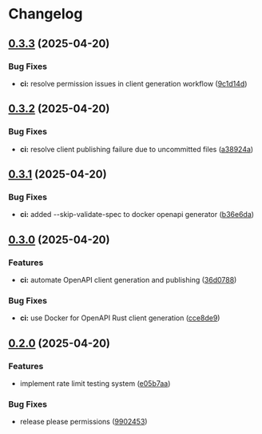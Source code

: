 # Changelog

## [0.3.3](https://github.com/akhileshsharma99/limit-lens/compare/v0.3.2...v0.3.3) (2025-04-20)


### Bug Fixes

* **ci:** resolve permission issues in client generation workflow ([9c1d14d](https://github.com/akhileshsharma99/limit-lens/commit/9c1d14db12cae1e22d1d18d30b0a994000ed1130))

## [0.3.2](https://github.com/akhileshsharma99/limit-lens/compare/v0.3.1...v0.3.2) (2025-04-20)


### Bug Fixes

* **ci:** resolve client publishing failure due to uncommitted files ([a38924a](https://github.com/akhileshsharma99/limit-lens/commit/a38924a920f112d13165182559572861e83015c0))

## [0.3.1](https://github.com/akhileshsharma99/limit-lens/compare/v0.3.0...v0.3.1) (2025-04-20)


### Bug Fixes

* **ci:** added --skip-validate-spec to docker openapi generator ([b36e6da](https://github.com/akhileshsharma99/limit-lens/commit/b36e6dadf7adc1132b017d2fd8f394cb401deb06))

## [0.3.0](https://github.com/akhileshsharma99/limit-lens/compare/v0.2.0...v0.3.0) (2025-04-20)


### Features

* **ci:** automate OpenAPI client generation and publishing ([36d0788](https://github.com/akhileshsharma99/limit-lens/commit/36d07883dce16f3c116826909c6f4fc668a9aa7e))


### Bug Fixes

* **ci:** use Docker for OpenAPI Rust client generation ([cce8de9](https://github.com/akhileshsharma99/limit-lens/commit/cce8de9d7c61f5c0036089672d612a05030a80ef))

## [0.2.0](https://github.com/akhileshsharma99/limit-lens/compare/v0.1.0...v0.2.0) (2025-04-20)


### Features

* implement rate limit testing system ([e05b7aa](https://github.com/akhileshsharma99/limit-lens/commit/e05b7aafa9912bd6c9f27b1709b68a4350d63f64))


### Bug Fixes

* release please permissions ([9902453](https://github.com/akhileshsharma99/limit-lens/commit/990245337e1be79be0241062d16ff19fea3bb780))
